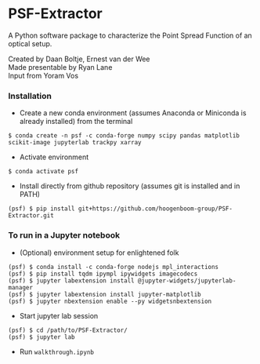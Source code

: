 # PSF-Extractor
A Python software package to characterize the Point Spread Function of an optical setup.

Created by Daan Boltje, Ernest van der Wee  
Made presentable by Ryan Lane  
Input from Yoram Vos

### Installation
* Create a new conda environment (assumes Anaconda or Miniconda is already installed) from the terminal
```
$ conda create -n psf -c conda-forge numpy scipy pandas matplotlib scikit-image jupyterlab trackpy xarray
```

* Activate environment
```
$ conda activate psf
```

* Install directly from github repository (assumes git is installed and in PATH)
```
(psf) $ pip install git+https://github.com/hoogenboom-group/PSF-Extractor.git
```


### To run in a Jupyter notebook
* (Optional) environment setup for enlightened folk
```
(psf) $ conda install -c conda-forge nodejs mpl_interactions
(psf) $ pip install tqdm ipympl ipywidgets imagecodecs
(psf) $ jupyter labextension install @jupyter-widgets/jupyterlab-manager
(psf) $ jupyter labextension install jupyter-matplotlib
(psf) $ jupyter nbextension enable --py widgetsnbextension
```

* Start jupyter lab session
```
(psf) $ cd /path/to/PSF-Extractor/
(psf) $ jupyter lab
```

* Run `walkthrough.ipynb`
